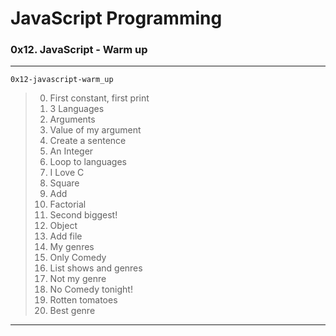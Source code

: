# JavaScript Programming
### 0x12. JavaScript - Warm up
---
`0x12-javascript-warm_up`
> 0. First constant, first print
> 1. 3 Languages
> 2. Arguments
> 3. Value of my argument
> 4. Create a sentence
> 5. An Integer
> 6. Loop to languages
> 7. I Love C
> 8. Square
> 9. Add
> 10. Factorial
> 11. Second biggest!
> 12. Object
> 13. Add file
> 14. My genres
> 15. Only Comedy
> 16. List shows and genres
> 17. Not my genre
> 18. No Comedy tonight!
> 19. Rotten tomatoes
> 20. Best genre 
---
